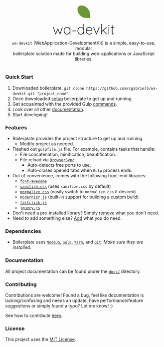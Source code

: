 <p align="center"><img src="/docs/brand/img/leaf-216.png?raw=true" alt="wa-devkit logo-leaf" width="8%"></p>
<p align="center"><img src="/docs/brand/img/text.png?raw=true" alt="wa-devkit logo-text" width="40%"></p>
<p align="center"><code>wa-devkit</code> (WebApplication-DevelopmentKit) is a simple, easy-to-use, modular<br>boilerplate solution made for building web-applications or JavaScript libraries.</p>
<h1></h1>

### Quick Start
1. Downloaded boilerplate, `git clone https://github.com/cgabriel5/wa-devkit.git "project_name"`.
2. Once downloaded [setup](/docs/setup.md) boilerplate to get up and running.
3. Get acquainted with the provided Gulp [commands](/docs/commands.md).
4. Look over all other [documentation](/docs/).
5. Start developing! 

### Features

- Boilerplate provides the project structure to get up and running.
	- Modify project as needed.
- Fleshed out `gulpfile.js` file. For example, contains tasks that handle:
	- File concatenation, minification, beautification.
	- File reload via [`BrowserSync`](https://www.browsersync.io/).
		- Auto-detects free ports to use.
		- Auto-closes opened tabs when `Gulp` process ends.
- Out of convenience, comes with the following front-end libraries:
	- [`font-awesome`](http://fontawesome.io/)
	- [`sanitize.css`](https://jonathantneal.github.io/sanitize.css/) (uses `sanitize.css` by default)
	- [`normalize.css`](http://necolas.github.io/normalize.css/) (easily switch to `normalize.css` if desired)
	- [`modernizr.js`](https://modernizr.com/) (built-in support for building a custom build)
	- [`fastclick.js`](https://labs.ft.com/fastclick/)
	- [`jquery.js`](https://jquery.com/)
- Don't need a pre-installed library? Simply [remove](/docs/vendor.md#remove) what you don't need.
- Need to add something else? [Add](/docs/vendor.md#add) what you do need.

### Dependencies

- Boilerplate uses [`NodeJS`](https://nodejs.org/en/), [`Gulp`](https://gulpjs.com/), [`Yarn`](https://yarnpkg.com/en/), and [`Git`](https://git-scm.com/). *Make sure they are installed*.

### Documentation

All project documentation can be found under the [`docs/`](/docs/) directory.

### Contributing

Contributions are welcome! Found a bug, feel like documentation is lacking/confusing and needs an update, have performance/feature suggestions or simply found a typo? Let me know! :)

See how to contribute [here](/CONTRIBUTING.md).

### License

This project uses the [MIT License](/LICENSE.txt).
